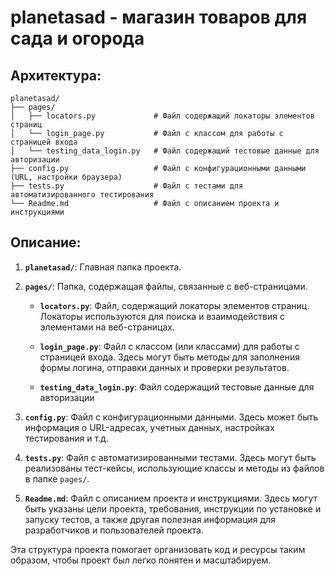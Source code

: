 # planetasad - магазин товаров для сада и огорода
## Архитектура: 

```
planetasad/
├── pages/
│   ├── locators.py             # Файл содержащий локаторы элементов страниц
│   └── login_page.py           # Файл с классом для работы с страницей входа
│   └── testing_data_login.py   # Файл содержащий тестовые данные для авторизации
├── config.py                   # Файл с конфигурационными данными (URL, настройки браузера)
├── tests.py                    # Файл с тестами для автоматизированного тестирования
└── Readme.md                   # Файл с описанием проекта и инструкциями
```

## Описание:

1. **`planetasad/`**: Главная папка проекта.

2. **`pages/`**: Папка, содержащая файлы, связанные с веб-страницами.

    - **`locators.py`**: Файл, содержащий локаторы элементов страниц. Локаторы используются для поиска и взаимодействия с элементами на веб-страницах.
    
    - **`login_page.py`**: Файл с классом (или классами) для работы с страницей входа. Здесь могут быть методы для заполнения формы логина, отправки данных и проверки результатов.
   
    - **`testing_data_login.py`**: Файл содержащий тестовые данные для авторизации

3. **`config.py`**: Файл с конфигурационными данными. Здесь может быть информация о URL-адресах, учетных данных, настройках тестирования и т.д.

4. **`tests.py`**: Файл с автоматизированными тестами. Здесь могут быть реализованы тест-кейсы, использующие классы и методы из файлов в папке `pages/`.

5. **`Readme.md`**: Файл с описанием проекта и инструкциями. Здесь могут быть указаны цели проекта, требования, инструкции по установке и запуску тестов, а также другая полезная информация для разработчиков и пользователей проекта.

Эта структура проекта помогает организовать код и ресурсы таким образом, чтобы проект был легко понятен и масштабируем.
